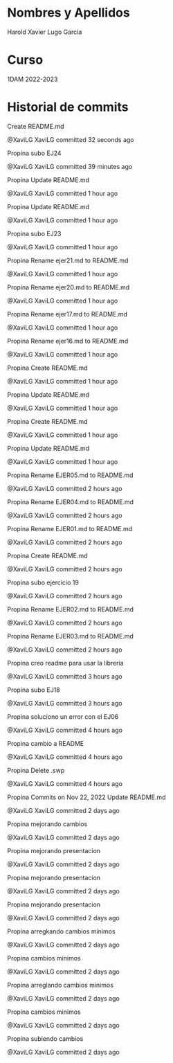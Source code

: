 # Nombres y Apellidos

Harold Xavier Lugo Garcia

# Curso

1DAM 2022-2023

# Historial de commits
Create README.md

@XaviLG
XaviLG committed 32 seconds ago
  
Propina
subo EJ24

@XaviLG
XaviLG committed 39 minutes ago
 
Propina
Update README.md

@XaviLG
XaviLG committed 1 hour ago
  
Propina
Update README.md

@XaviLG
XaviLG committed 1 hour ago
  
Propina
subo EJ23

@XaviLG
XaviLG committed 1 hour ago
 
Propina
Rename ejer21.md to README.md

@XaviLG
XaviLG committed 1 hour ago
  
Propina
Rename ejer20.md to README.md

@XaviLG
XaviLG committed 1 hour ago
  
Propina
Rename ejer17.md to README.md

@XaviLG
XaviLG committed 1 hour ago
  
Propina
Rename ejer16.md to README.md

@XaviLG
XaviLG committed 1 hour ago
  
Propina
Create README.md

@XaviLG
XaviLG committed 1 hour ago
  
Propina
Update README.md

@XaviLG
XaviLG committed 1 hour ago
  
Propina
Create README.md

@XaviLG
XaviLG committed 1 hour ago
  
Propina
Update README.md

@XaviLG
XaviLG committed 1 hour ago
  
Propina
Rename EJER05.md to README.md

@XaviLG
XaviLG committed 2 hours ago
  
Propina
Rename EJER04.md to README.md

@XaviLG
XaviLG committed 2 hours ago
  
Propina
Rename EJER01.md to README.md

@XaviLG
XaviLG committed 2 hours ago
  
Propina
Create README.md

@XaviLG
XaviLG committed 2 hours ago
  
Propina
subo ejercicio 19

@XaviLG
XaviLG committed 2 hours ago
 
Propina
Rename EJER02.md to README.md

@XaviLG
XaviLG committed 2 hours ago
  
Propina
Rename EJER03.md to README.md

@XaviLG
XaviLG committed 2 hours ago
  
Propina
creo readme para usar la libreria

@XaviLG
XaviLG committed 3 hours ago
  
Propina
subo EJ18

@XaviLG
XaviLG committed 3 hours ago
 
Propina
soluciono un error con el EJ06

@XaviLG
XaviLG committed 4 hours ago
 
Propina
cambio a README

@XaviLG
XaviLG committed 4 hours ago
  
Propina
Delete .swp

@XaviLG
XaviLG committed 4 hours ago
  
Propina
Commits on Nov 22, 2022
Update README.md

@XaviLG
XaviLG committed 2 days ago
  
Propina
mejorando cambios

@XaviLG
XaviLG committed 2 days ago
  
Propina
mejorando presentacion

@XaviLG
XaviLG committed 2 days ago
  
Propina
mejorando presentacion

@XaviLG
XaviLG committed 2 days ago
 
Propina
mejorando presentacion

@XaviLG
XaviLG committed 2 days ago
 
Propina
arregkando cambios minimos

@XaviLG
XaviLG committed 2 days ago
 
Propina
cambios minimos

@XaviLG
XaviLG committed 2 days ago
 
Propina
arreglando cambios minimos

@XaviLG
XaviLG committed 2 days ago
 
Propina
cambios minimos

@XaviLG
XaviLG committed 2 days ago
 
Propina
subiendo cambios

@XaviLG
XaviLG committed 2 days ago
